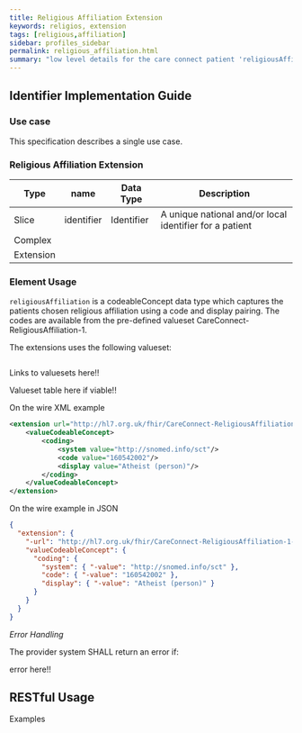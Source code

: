 ```yaml
---
title: Religious Affiliation Extension
keywords: religios, extension
tags: [religious,affiliation]
sidebar: profiles_sidebar
permalink: religious_affiliation.html
summary: "low level details for the care connect patient 'religiousAffiliation' extension"
---
```


## Identifier Implementation Guide ##

### Use case ###

This specification describes a single use case. 

### Religious Affiliation Extension ###

|Type|name|Data Type|Description|
| ------------- | ------------- | ------------- | ------------- |
| Slice| identifier| Identifier | A unique national and/or local identifier for a patient |
|Complex| ||| |
|Extension||| |

### Element Usage ###

`religiousAffiliation` is a codeableConcept data type which captures the patients chosen religious affiliation using a code and display pairing. The codes are available from the pre-defined valueset CareConnect-ReligiousAffiliation-1.

The extensions uses the following valueset:

```http

```
Links to valuesets here!!

Valueset table here if viable!!

On the wire XML example

```xml
<extension url="http://hl7.org.uk/fhir/CareConnect-ReligiousAffiliation-1-Extension">
	<valueCodeableConcept>
		<coding>
			<system value="http://snomed.info/sct"/>
			<code value="160542002"/>
			<display value="Atheist (person)"/>
		</coding>
	</valueCodeableConcept>
</extension>
```

On the wire example in JSON

```json
{
  "extension": {
    "-url": "http://hl7.org.uk/fhir/CareConnect-ReligiousAffiliation-1-Extension",
    "valueCodeableConcept": {
      "coding": {
        "system": { "-value": "http://snomed.info/sct" },
        "code": { "-value": "160542002" },
        "display": { "-value": "Atheist (person)" }
      }
    }
  }
}
```

*Error Handling*

The provider system SHALL return an error if:

error here!!

## RESTful Usage ##


Examples






